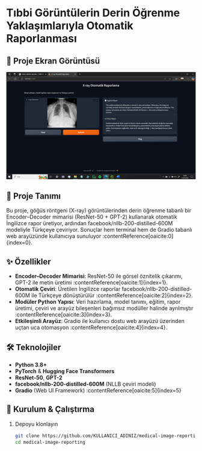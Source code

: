 # Tıbbi Görüntülerin Derin Öğrenme Yaklaşımlarıyla Otomatik Raporlanması
## 📸 Proje Ekran Görüntüsü

![Proje Ekran Görüntüsü](venv39/screenshot.png)

## 📖 Proje Tanımı  
Bu proje, göğüs röntgeni (X-ray) görüntülerinden derin öğrenme tabanlı bir Encoder–Decoder mimarisi (ResNet-50 + GPT-2) kullanarak otomatik İngilizce rapor üretiyor, ardından facebook/nllb-200-distilled-600M modeliyle Türkçeye çeviriyor. Sonuçlar hem terminal hem de Gradio tabanlı web arayüzünde kullanıcıya sunuluyor :contentReference[oaicite:0]{index=0}.

## ✨ Özellikler  
- **Encoder–Decoder Mimarisi**: ResNet-50 ile görsel öznitelik çıkarımı, GPT-2 ile metin üretimi :contentReference[oaicite:1]{index=1}.  
- **Otomatik Çeviri**: Üretilen İngilizce raporlar facebook/nllb-200-distilled-600M ile Türkçeye dönüştürülür :contentReference[oaicite:2]{index=2}.  
- **Modüler Python Yapısı**: Veri hazırlama, model tanımı, eğitim, rapor üretimi, çeviri ve arayüz bileşenleri bağımsız modüller halinde ayrılmıştır :contentReference[oaicite:3]{index=3}.  
- **Etkileşimli Arayüz**: Gradio ile kullanıcı dostu web arayüzü üzerinden uçtan uca otomasyon :contentReference[oaicite:4]{index=4}.

## 🛠️ Teknolojiler  
- **Python 3.8+**  
- **PyTorch** & **Hugging Face Transformers**  
- **ResNet-50**, **GPT-2**  
- **facebook/nllb-200-distilled-600M** (NLLB çeviri modeli)  
- **Gradio** (Web UI Framework) :contentReference[oaicite:5]{index=5}

## 🚀 Kurulum & Çalıştırma  
1. Depoyu klonlayın  
   ```bash
   git clone https://github.com/KULLANICI_ADINIZ/medical-image-reporting.git
   cd medical-image-reporting
